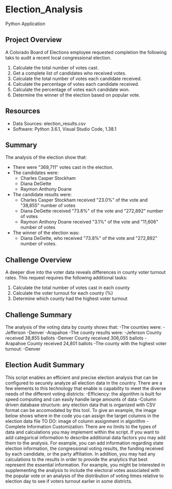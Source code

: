 # Election_Analysis
Python Application

## Project Overview
A Colorado Board of Elections employee requested completion the following taks to audit a recent local congressional election.

1. Calculate the total number of votes cast.
2. Get a complete list of candidates who received votes.
3. Calculate the total number of votes each candidate received.
4. Calculate the percentage of votes each candidate received.
5. Calculate the percentage of votes each candidate won.
6. Determine the winner of the election based on popular vote.

## Resources
- Data Sources: election_results.csv
- Software: Python 3.6.1, Visual Studio Code, 1.38.1

## Summary
The analysis of the election show that:
- There were "369,711" votes cast in the election.
- The candidates were:
  - Charles Casper Stockham
  - Diana DeGette
  - Raymon Anthony Doane
- The candidate results were:
  - Charles Casper Stockham received "23.0%" of the vote and "38,855" number of votes
  - Diana DeGette received "73.8%" of the vote and "272,892" number of votes
  - Raymon Anthony Doane received "3.1%" of the vote and "11,606" number of votes
- The winner of the election was:
  - Diana DeGette, who received "73.8%" of the vote and "272,892" number of votes.

## Challenge Overview
A deeper dive into the voter data reveals differences in county voter turnout rates. This request requires the following additional tasks:

1. Calculate the total number of votes cast in each county
2. Calculate the voter turnout for each county (%)
3. Determine which county had the highest voter turnout
## Challenge Summary
The analysis of the voting data by county shows that:
-The counties were:
  -Jefferson
  -Denver
  -Arapahoe
 -The county results were:
  -Jeferson County received 38,855 ballots
  -Denver County received 306,055 ballots
  -Arapahoe County received 24,801 ballots
 -The county with the highest voter turnout:
  -Denver
 ## Election Audit Summary
 This script enables an efficient and precise election analysis that can be configured to securely analyze all election data in the country. There are a few elements to this technology that enable is capability to meet the diverse needs of the different voting districts:
 -Efficiency: the algorithm is built for speed computing and can easily handle large amounts of data
 -Column driven database structure: any election data that is organized with CSV format can be accomodated by this tool. To give an example, the image below shows where in the code you can assign the target columns in the election data file
 TO DO: image of column assignment in algorithm
 -Complete Information Customization: There are no limits to the types of data and calculations you may implement within the script. If you want to add categorical information to describe additional data factors you may add them to the analysis. For example, you can add information regarding state election information, the congressional voting results, the funding received by each candidate, or the party affiliation. In addition, you may had any calculations to the results in order to provide the analytics that best represent the essential information. For example, you might be interested in supplementing the analysis to include the electoral votes associated with the popular vote or an analysis of the distribution of voting times relative to election day to see if voters turnout earlier in some districts. 
 

